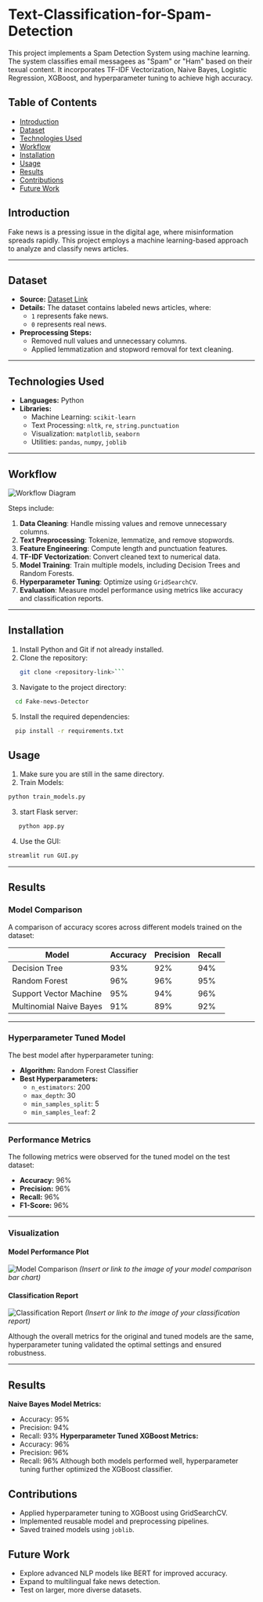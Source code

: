 # Text-Classification-for-Spam-Detection
This project implements a Spam Detection System using machine learning. The system classifies email messagees as "Spam" or "Ham" based on their texual content. It incorporates TF-IDF Vectorization, Naive Bayes, Logistic Regression, XGBoost, and hyperparameter tuning to achieve high accuracy.

## Table of Contents
- [Introduction](#introduction)
- [Dataset](#Dataset)
- [Technologies Used](#technologies-used)
- [Workflow](#workflow)
- [Installation](#installation)
- [Usage](#usage)
- [Results](#results)
- [Contributions](#contributions)
- [Future Work](#future-works)

## **Introduction**
Fake news is a pressing issue in the digital age, where misinformation spreads rapidly. This project employs a machine learning-based approach to analyze and classify news articles.

---

## **Dataset**
- **Source:** [Dataset Link](#)
- **Details:** The dataset contains labeled news articles, where:
  - `1` represents fake news.
  - `0` represents real news.
- **Preprocessing Steps:**
  - Removed null values and unnecessary columns.
  - Applied lemmatization and stopword removal for text cleaning.

---

## **Technologies Used**
- **Languages:** Python
- **Libraries:** 
  - Machine Learning: `scikit-learn`
  - Text Processing: `nltk`, `re`, `string.punctuation`
  - Visualization: `matplotlib`, `seaborn`
  - Utilities: `pandas`, `numpy`, `joblib`

---

## **Workflow**
![Workflow Diagram](https://drive.google.com/file/d/1nq0xdet4Tzdzy1nrplL3uXlK6wnjD1qZ/view?usp=drive_link)

Steps include:
1. **Data Cleaning**: Handle missing values and remove unnecessary columns.
2. **Text Preprocessing**: Tokenize, lemmatize, and remove stopwords.
3. **Feature Engineering**: Compute length and punctuation features.
4. **TF-IDF Vectorization**: Convert cleaned text to numerical data.
5. **Model Training**: Train multiple models, including Decision Trees and Random Forests.
6. **Hyperparameter Tuning**: Optimize using `GridSearchCV`.
7. **Evaluation**: Measure model performance using metrics like accuracy and classification reports.

---

## **Installation**
1. Install Python and Git if not already installed.
2. Clone the repository:
   ```bash
   git clone <repository-link>```
3. Navigate to the project directory:
```bash
  cd Fake-news-Detector
```
5. Install the required dependencies:
```bash
  pip install -r requirements.txt
```
## Usage
1. Make sure you are still in the same directory.
2. Train Models:
```bash
python train_models.py
```
3. start Flask server:
```bash
   python app.py
```
4. Use the GUI:
```bash
streamlit run GUI.py
```
---

## **Results**

### **Model Comparison**
A comparison of accuracy scores across different models trained on the dataset:

| Model                  | Accuracy | Precision | Recall |
|------------------------|----------|-----------|--------|
| Decision Tree          | 93%      | 92%       | 94%    |
| Random Forest          | 96%      | 96%       | 95%    |
| Support Vector Machine | 95%      | 94%       | 96%    |
| Multinomial Naive Bayes| 91%      | 89%       | 92%    |

---

### **Hyperparameter Tuned Model**
The best model after hyperparameter tuning:

- **Algorithm:** Random Forest Classifier
- **Best Hyperparameters:**
  - `n_estimators`: 200
  - `max_depth`: 30
  - `min_samples_split`: 5
  - `min_samples_leaf`: 2

---

### **Performance Metrics**
The following metrics were observed for the tuned model on the test dataset:

- **Accuracy:** 96%
- **Precision:** 96%
- **Recall:** 96%
- **F1-Score:** 96%

---

### **Visualization**
#### Model Performance Plot
![Model Comparison](#) *(Insert or link to the image of your model comparison bar chart)*

#### Classification Report
![Classification Report](#) *(Insert or link to the image of your classification report)*

Although the overall metrics for the original and tuned models are the same, hyperparameter tuning validated the optimal settings and ensured robustness.

---

## Results
**Naive Bayes Model Metrics:**
- Accuracy: 95%
- Precision: 94%
- Recall: 93%
**Hyperparameter Tuned XGBoost Metrics:**
- Accuracy: 96%
- Precision: 96%
- Recall: 96%
Although both models performed well, hyperparameter tuning further optimized the XGBoost classifier.

## Contributions
- Applied hyperparameter tuning to XGBoost using GridSearchCV.
- Implemented reusable model and preprocessing pipelines.
- Saved trained models using `joblib`.
  
## Future Work
- Explore advanced NLP models like BERT for improved accuracy.
- Expand to multilingual fake news detection.
- Test on larger, more diverse datasets.
